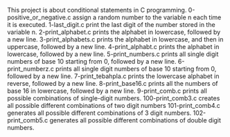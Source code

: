This project is about conditional statements in C programming. 
0-positive_or_negative.c assign a random number to the variable n each time it is executed.
1-last_digit.c print the last digit of the number stored in the variable n.
2-print_alphabet.c prints the alphabet in lowercase, followed by a new line.
3-print_alphabets.c  prints the alphabet in lowercase, and then in uppercase, followed by a new line.
4-print_alphabt.c  prints the alphabet in lowercase, followed by a new line.
5-print_numbers.c prints all single digit numbers of base 10 starting from 0, followed by a new line.
6-print_numberz.c prints all single digit numbers of base 10 starting from 0, followed by a new line.
7-print_tebahpla.c prints the lowercase alphabet in reverse, followed by a new line.
8-print_base16.c  prints all the numbers of base 16 in lowercase, followed by a new line.
9-print_comb.c prints all possible combinations of single-digit numbers.
100-print_comb3.c creates all possible different combinations of two digit numbers
101-print_comb4.c generates all possible different combinations of 3 digit numbers.
102-print_comb5.c generates all possible different combinations of double digit numbers.
